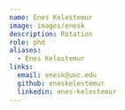 ```yaml
---
name: Enes Kelestemur
image: images/enesk
description: Rotation
role: phd
aliases:
  - Enes Kelestemur
links:
  email: enesk@unc.edu
  github: eneskelestemur
  linkedin: enes-kelestemur
---
```

